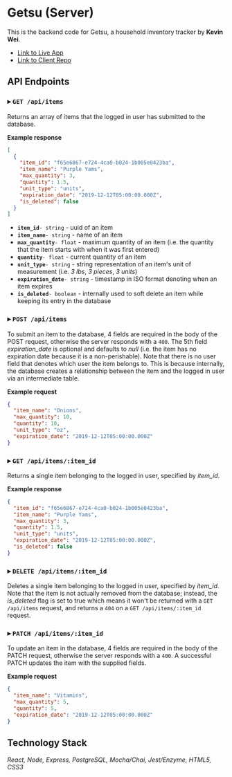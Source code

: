 # Getsu (Server)

This is the backend code for Getsu, a household inventory tracker by **Kevin Wei**.

- [Link to Live App](https://getsu-client.kevinwei.now.sh/)
- [Link to Client Repo](https://github.com/kevinwei00/getsu-client)

## API Endpoints

### ▸ `GET /api/items`

Returns an array of items that the logged in user has submitted to the database.

**Example response**

```JSON
[
  {
    "item_id": "f65e6867-e724-4ca0-b024-1b005e0423ba",
    "item_name": "Purple Yams",
    "max_quantity": 3,
    "quantity": 1.5,
    "unit_type": "units",
    "expiration_date": "2019-12-12T05:00:00.000Z",
    "is_deleted": false
  }
]
```

- **`item_id`**`- string` - uuid of an item
- **`item_name`**`- string` - name of an item
- **`max_quantity`**`- float` - maximum quantity of an item (i.e. the quantity that the item starts with when it was first entered)
- **`quantity`**`- float` - current quantity of an item
- **`unit_type`**`- string` - string representation of an item's unit of measurement (i.e. _3 lbs_, _3 pieces_, _3 units_)
- **`expiration_date`**`- string` - timestamp in ISO format denoting when an item expires
- **`is_deleted`**`- boolean` - internally used to soft delete an item while keeping its entry in the database

### ▸ `POST /api/items`

To submit an item to the database, 4 fields are required in the body of the POST request, otherwise the server responds with a `400`. The 5th field _expiration_date_ is optional and defaults to _null_ (i.e. the item has no expiration date because it is a non-perishable). Note that there is no user field that denotes which user the item belongs to. This is because internally, the database creates a relationship between the item and the logged in user via an intermediate table.

**Example request**

```JSON
{
  "item_name": "Onions",
  "max_quantity": 10,
  "quantity": 10,
  "unit_type": "oz",
  "expiration_date": "2019-12-12T05:00:00.000Z"
}
```

### ▸ `GET /api/items/:item_id`

Returns a single item belonging to the logged in user, specified by _item_id_.

**Example response**

```JSON
{
  "item_id": "f65e6867-e724-4ca0-b024-1b005e0423ba",
  "item_name": "Purple Yams",
  "max_quantity": 3,
  "quantity": 1.5,
  "unit_type": "units",
  "expiration_date": "2019-12-12T05:00:00.000Z",
  "is_deleted": false
}
```

### ▸ `DELETE /api/items/:item_id`

Deletes a single item belonging to the logged in user, specified by _item_id_. Note that the item is not actually removed from the database; instead, the _is_deleted_ flag is set to true which means it won't be returned with a `GET /api/items` request, and returns a `404` on a `GET /api/items/:item_id` request.

### ▸ `PATCH /api/items/:item_id`

To update an item in the database, 4 fields are required in the body of the PATCH request, otherwise the server responds with a `400`. A successful PATCH updates the item with the supplied fields.

**Example request**

```JSON
{
  "item_name": "Vitamins",
  "max_quantity": 5,
  "quantity": 5,
  "expiration_date": "2019-12-12T05:00:00.000Z"
}
```

## Technology Stack

_React, Node, Express, PostgreSQL, Mocha/Chai, Jest/Enzyme, HTML5, CSS3_
